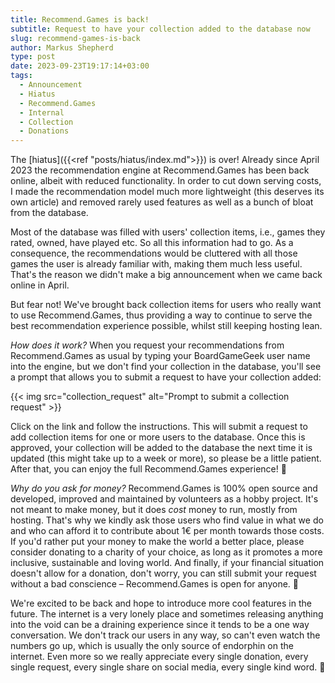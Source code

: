 ```yaml
---
title: Recommend.Games is back!
subtitle: Request to have your collection added to the database now
slug: recommend-games-is-back
author: Markus Shepherd
type: post
date: 2023-09-23T19:17:14+03:00
tags:
  - Announcement
  - Hiatus
  - Recommend.Games
  - Internal
  - Collection
  - Donations
---
```


The [hiatus]({{<ref "posts/hiatus/index.md">}}) is over! Already since April 2023 the recommendation engine at Recommend.Games has been back online, albeit with reduced functionality. In order to cut down serving costs, I made the recommendation model much more lightweight (this deserves its own article) and removed rarely used features as well as a bunch of bloat from the database.

Most of the database was filled with users' collection items, i.e., games they rated, owned, have played etc. So all this information had to go. As a consequence, the recommendations would be cluttered with all those games the user is already familiar with, making them much less useful. That's the reason we didn't make a big announcement when we came back online in April.

But fear not! We've brought back collection items for users who really want to use Recommend.Games, thus providing a way to continue to serve the best recommendation experience possible, whilst still keeping hosting lean.

*How does it work?* When you request your recommendations from Recommend.Games as usual by typing your BoardGameGeek user name into the engine, but we don't find your collection in the database, you'll see a prompt that allows you to submit a request to have your collection added:

{{< img src="collection_request" alt="Prompt to submit a collection request" >}}

Click on the link and follow the instructions. This will submit a request to add collection items for one or more users to the database. Once this is approved, your collection will be added to the database the next time it is updated (this might take up to a week or more), so please be a little patient. After that, you can enjoy the full Recommend.Games experience! 🤩

*Why do you ask for money?* Recommend.Games is 100% open source and developed, improved and maintained by volunteers as a hobby project. It's not meant to make money, but it does *cost* money to run, mostly from hosting. That's why we kindly ask those users who find value in what we do and who can afford it to contribute about 1€ per month towards those costs. If you'd rather put your money to make the world a better place, please consider donating to a charity of your choice, as long as it promotes a more inclusive, sustainable and loving world. And finally, if your financial situation doesn't allow for a donation, don't worry, you can still submit your request without a bad conscience – Recommend.Games is open for anyone. 🤗

We're excited to be back and hope to introduce more cool features in the future. The internet is a very lonely place and sometimes releasing anything into the void can be a draining experience since it tends to be a one way conversation. We don't track our users in any way, so can't even watch the numbers go up, which is usually the only source of endorphin on the internet. Even more so we really appreciate every single donation, every single request, every single share on social media, every single kind word. 🥰
